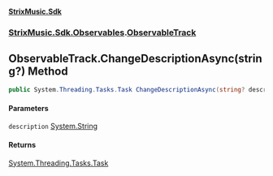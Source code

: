#### [StrixMusic.Sdk](./index.md 'index')
### [StrixMusic.Sdk.Observables](./StrixMusic-Sdk-Observables.md 'StrixMusic.Sdk.Observables').[ObservableTrack](./StrixMusic-Sdk-Observables-ObservableTrack.md 'StrixMusic.Sdk.Observables.ObservableTrack')
## ObservableTrack.ChangeDescriptionAsync(string?) Method
```csharp
public System.Threading.Tasks.Task ChangeDescriptionAsync(string? description);
```
#### Parameters
<a name='StrixMusic-Sdk-Observables-ObservableTrack-ChangeDescriptionAsync(string-)-description'></a>
`description` [System.String](https://docs.microsoft.com/en-us/dotnet/api/System.String 'System.String')  
  
#### Returns
[System.Threading.Tasks.Task](https://docs.microsoft.com/en-us/dotnet/api/System.Threading.Tasks.Task 'System.Threading.Tasks.Task')  
